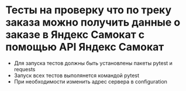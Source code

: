 # Тесты на проверку что по треку заказа можно получить данные о заказе в Яндекс Самокат с помощью API Яндекс Самокат
- Для запуска тестов должны быть установлены пакеты pytest и requests
- Запуск всех тестов выполянется командой pytest
- При необходимости изменить адрес сервера в configuration